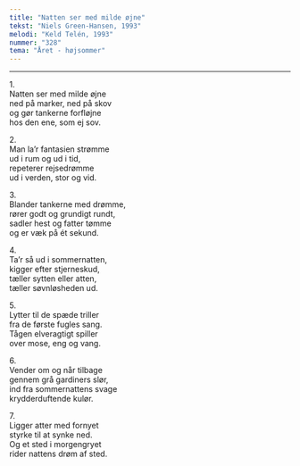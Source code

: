```yaml
---
title: "Natten ser med milde øjne"
tekst: "Niels Green-Hansen, 1993"
melodi: "Keld Telén, 1993"
nummer: "328"
tema: "Året - højsommer"
---
```


***

1.<br>
Natten ser med milde øjne<br>
ned på marker, ned på skov<br>
og gør tankerne forfløjne<br>
hos den ene, som ej sov.<br>

2.<br>
Man la’r fantasien strømme<br>
ud i rum og ud i tid,<br>
repeterer rejsedrømme<br>
ud i verden, stor og vid.<br>

3.<br>
Blander tankerne med drømme,<br>
rører godt og grundigt rundt,<br>
sadler hest og fatter tømme<br>
og er væk på ét sekund.<br>

4.<br>
Ta’r så ud i sommernatten,<br>
kigger efter stjerneskud,<br>
tæller sytten eller atten,<br>
tæller søvnløsheden ud.<br>

5.<br>
Lytter til de spæde triller<br>
fra de første fugles sang.<br>
Tågen elveragtigt spiller<br>
over mose, eng og vang.<br>

6.<br>
Vender om og når tilbage<br>
gennem grå gardiners slør,<br>
ind fra sommernattens svage<br>
krydderduftende kulør.<br>

7.<br>
Ligger atter med fornyet<br>
styrke til at synke ned.<br>
Og et sted i morgengryet<br>
rider nattens drøm af sted.<br>
